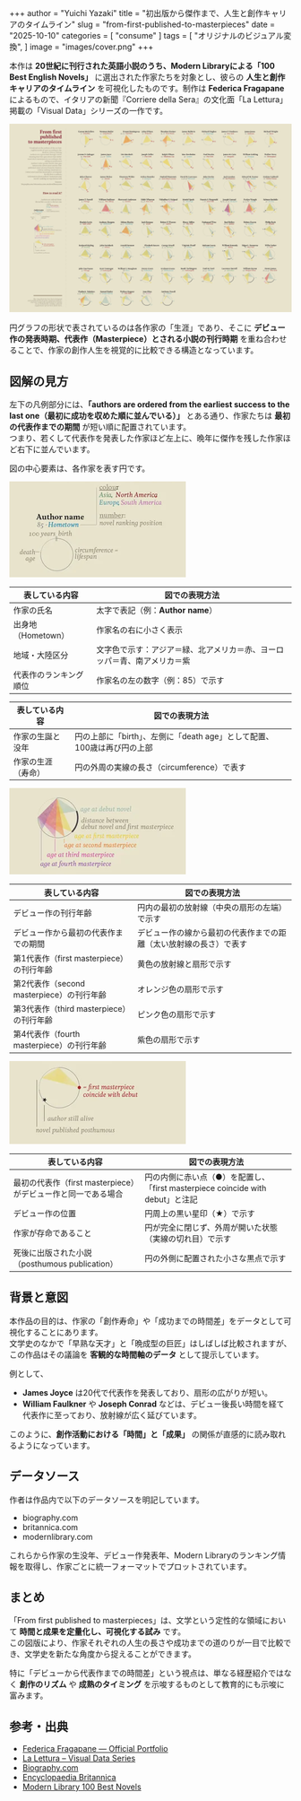 +++
author = "Yuichi Yazaki"
title = "初出版から傑作まで、人生と創作キャリアのタイムライン"
slug = "from-first-published-to-masterpieces"
date = "2025-10-10"
categories = [
    "consume"
]
tags = [
    "オリジナルのビジュアル変換",
]
image = "images/cover.png"
+++

本作は **20世紀に刊行された英語小説のうち、Modern Libraryによる「100 Best English Novels」** に選出された作家たちを対象とし、彼らの **人生と創作キャリアのタイムライン** を可視化したものです。制作は **Federica Fragapane** によるもので、イタリアの新聞『Corriere della Sera』の文化面「La Lettura」掲載の「Visual Data」シリーズの一作です。

<!--more-->

![alt text](images/mainvisual.png)

円グラフの形状で表されているのは各作家の「生涯」であり、そこに **デビュー作の発表時期、代表作（Masterpiece）とされる小説の刊行時期** を重ね合わせることで、作家の創作人生を視覚的に比較できる構造となっています。



## 図解の見方

左下の凡例部分には、**「authors are ordered from the earliest success to the last one（最初に成功を収めた順に並んでいる）」** とある通り、作家たちは **最初の代表作までの期間** が短い順に配置されています。  
つまり、若くして代表作を発表した作家ほど左上に、晩年に傑作を残した作家ほど右下に並んでいます。

図の中心要素は、各作家を表す円です。

![凡例-1](images/legend-1.png)

| 表している内容 | 図での表現方法 |
|----------------|----------------|
| 作家の氏名 | 太字で表記（例：**Author name**） |
| 出身地（Hometown） | 作家名の右に小さく表示 |
| 地域・大陸区分 | 文字色で示す：アジア＝緑、北アメリカ＝赤、ヨーロッパ＝青、南アメリカ＝紫 |
| 代表作のランキング順位 | 作家名の左の数字（例：85）で示す |

| 表している内容 | 図での表現方法 |
|----------------|----------------|
| 作家の生誕と没年 | 円の上部に「birth」、左側に「death age」として配置、100歳は再び円の上部 |
| 作家の生涯（寿命） | 円の外周の実線の長さ（circumference）で表す |

![凡例-2](images/legend-2.png)

| 表している内容 | 図での表現方法 |
|----------------|----------------|
| デビュー作の刊行年齢 | 円内の最初の放射線（中央の扇形の左端）で示す |
| デビュー作から最初の代表作までの期間 | デビュー作の線から最初の代表作までの距離（太い放射線の長さ）で表す |
| 第1代表作（first masterpiece）の刊行年齢 | 黄色の放射線と扇形で示す |
| 第2代表作（second masterpiece）の刊行年齢 | オレンジ色の扇形で示す |
| 第3代表作（third masterpiece）の刊行年齢 | ピンク色の扇形で示す |
| 第4代表作（fourth masterpiece）の刊行年齢 | 紫色の扇形で示す |

![凡例-3](images/legend-3.png)

| 表している内容 | 図での表現方法 |
|----------------|----------------|
| 最初の代表作（first masterpiece）がデビュー作と同一である場合 | 円の内側に赤い点（●）を配置し、「first masterpiece coincide with debut」と注記 |
| デビュー作の位置 | 円周上の黒い星印（★）で示す |
| 作家が存命であること | 円が完全に閉じず、外周が開いた状態（実線の切れ目）で示す |
| 死後に出版された小説（posthumous publication） | 円の外側に配置された小さな黒点で示す |


## 背景と意図

本作品の目的は、作家の「創作寿命」や「成功までの時間差」をデータとして可視化することにあります。  
文学史のなかで「早熟な天才」と「晩成型の巨匠」はしばしば比較されますが、この作品はその議論を **客観的な時間軸のデータ** として提示しています。

例として、
- **James Joyce** は20代で代表作を発表しており、扇形の広がりが短い。
- **William Faulkner** や **Joseph Conrad** などは、デビュー後長い時間を経て代表作に至っており、放射線が広く延びています。

このように、**創作活動における「時間」と「成果」** の関係が直感的に読み取れるようになっています。



## データソース

作者は作品内で以下のデータソースを明記しています。

- biography.com  
- britannica.com  
- modernlibrary.com  

これらから作家の生没年、デビュー作発表年、Modern Libraryのランキング情報を取得し、作家ごとに統一フォーマットでプロットされています。



## まとめ

「From first published to masterpieces」は、文学という定性的な領域において **時間と成果を定量化し、可視化する試み** です。  
この図版により、作家それぞれの人生の長さや成功までの道のりが一目で比較でき、文学史を新たな角度から捉えることができます。

特に「デビューから代表作までの時間差」という視点は、単なる経歴紹介ではなく **創作のリズム** や **成熟のタイミング** を示唆するものとして教育的にも示唆に富みます。



## 参考・出典

- [Federica Fragapane — Official Portfolio](https://federicafragapane.com/)  
- [La Lettura – Visual Data Series](https://visualdata.corriere.it/)  
- [Biography.com](https://www.biography.com/)  
- [Encyclopaedia Britannica](https://www.britannica.com/)  
- [Modern Library 100 Best Novels](https://www.modernlibrary.com/top-100/100-best-novels/)  
